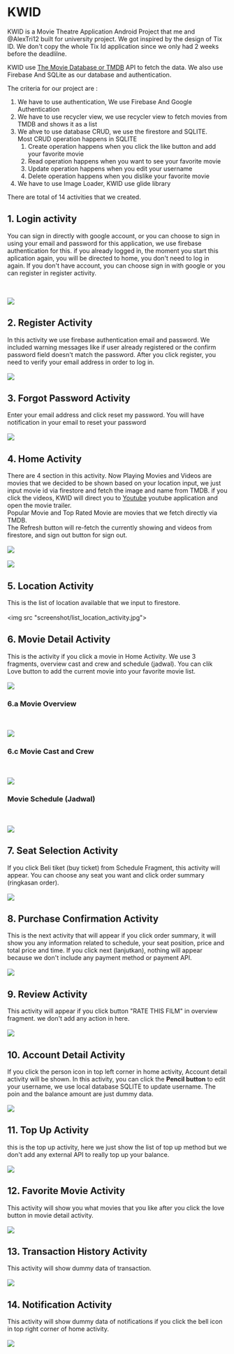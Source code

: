 # KWID

KWID is a Movie Theatre Application Android Project that me and @AlexTri12 built for university project. We got inspired by the design 
of Tix ID. We don't copy the whole Tix Id application since we only had 2 weeks before the deadlilne.

KWID use [The Movie Database or TMDB](https://www.themoviedb.org) API to fetch the data. We also use Firebase And SQLite as our database
and authentication.

The criteria for our project are :
<br>
<ol>
	<li> We have to use authentication, We use Firebase And Google Authentication</li>
	<li> We have to use recycler view, we use recycler view to fetch movies from
	TMDB and shows it as a list</li>
	<li> We ahve to use database CRUD, we use the firestore and SQLITE. <br>
		Most CRUD operation happens in SQLITE
		<ol>
			<li>Create operation happens when you click the like button and add your favorite movie</li>
			<li>Read operation happens when you want to see your favorite movie</li>
			<li>Update operation happens when you edit your username</li>
			<li>Delete operation happens when you dislike your favorite movie</li>
		</ol>
	</li>
	<li>We have to use Image Loader, KWID use glide library</li>
</ol>

There are total of 14 activities that we created.

## 1. Login activity
You can sign in directly with google account, or you can choose to sign in using
your email and password for this application, we use firebase authentication for this.
if you already logged in, the moment you start this aplication again, you will be directed to home, you don't need to log in again. If you don't have account, you can choose sign in
with google or you can register in register activity.

<br> <br>
<img src = "screenshot/login_activity.jpg">

## 2. Register Activity 
In this activity we use firebase authentication email and password.
We included warning messages like if user already registered or the confirm password field doesn't match the password. After you click register, you need to verify your email
address in order to log in.
<br> <br>
<img src = "screenshot/register_activity.jpg">

## 3. Forgot Password Activity
Enter your email address and click reset my password. You will have notification
in your email to reset your password
<br> <br>
<img src = "screenshot/forgot_activity.jpg">

## 4. Home Activity
There are 4 section in this activity. Now Playing Movies and Videos are movies that we decided to be shown based on your location input, we just input movie id via firestore and fetch the image and name from TMDB.
if you click the videos, KWID will direct you to [Youtube](https://www.youtube.com) youtube application and open the movie trailer. 
<br>
Popular Movie and Top Rated Movie are movies that we fetch directly via TMDB. 
<br> 
The Refresh button will re-fetch the currently showing and videos from firestore, and
sign out button for sign out.
<br> <br>
<img src = "screenshot/home_activity_1.jpg">
<br><br>
<img src = "screenshot/home_activity_2.jpg">

## 5. Location Activity
This is the list of location available that we input to firestore. 
<br> <br>
<img src "screenshot/list_location_activity.jpg">

## 6. Movie Detail Activity
This is the activity if you click a movie in Home Activity. We use 3 fragments, overview
cast and crew and schedule (jadwal). You can clik Love button to add the current movie
into your favorite movie list.
<br> <br>
<img src = "screenshot/like.jpg">

### 6.a Movie Overview
<br> <br>
<img src = "screenshot/overview_fragment_1.jpg">

### 6.c Movie Cast and Crew
<br> <br>
<img src = "screenshot/castcrew_fragment.jpg">

### Movie Schedule (Jadwal)
<br> <br>
<img src = "screenshot/schedule_fragment.jpg">

## 7. Seat Selection Activity
If you click Beli tiket (buy ticket) from Schedule Fragment, this activity will appear.
You can choose any seat you want and click order summary (ringkasan order).
<br> <br>
<img src = "screenshot/seat_activity.jpg">

## 8. Purchase Confirmation Activity
This is the next activity that will appear if you click order summary, it will show you
any information related to schedule, your seat position, price and total price and time. If you click next (lanjutkan), nothing will appear because we don't include any payment method or payment API.
<br> <br>
<img src = "screenshot/purchase_confirmation_activity.jpg">

## 9. Review Activity
This activity will appear if you click button "RATE THIS FILM" in overview fragment.
we don't add any action in here.
<br> <br>
<img src = "screenshot/review_activity.jpg">

## 10. Account Detail Activity
If you click the person icon in top left corner in home activity, Account detail activity
will be shown. In this activity, you can click the <b>Pencil button</b> to edit your username, we use local database SQLITE to update username. The poin and the balance amount are just dummy data.
<br> <br>
<img src = "screenshot/profile_activity.jpg">

## 11. Top Up Activity
this is the top up activity, here we just show the list of top up method but we 
don't add any external API to really top up your balance.
<br> <br>
<img src = "screenshot/top_up_activity.jpg">

## 12. Favorite Movie Activity
This activity will show you what movies that you like after you click the love button in
movie detail activity.
<br> <br>
<img src = "screenshot/favorite_movie_activity.jpg">

## 13. Transaction History Activity
This activity will show dummy data of transaction.
<br><br>
<img src = "screenshot/transaction_history_activity.jpg">

## 14. Notification Activity
This activity will show dummy data of notifications if you click the bell icon in top right
corner of home activity.
<br> <br>
<img src = "screenshot/notification_activity.jpg">
